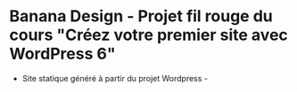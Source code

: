 # Banana Design - Projet fil rouge du cours "Créez votre premier site avec WordPress 6"
- Site statique généré à partir du projet Wordpress -